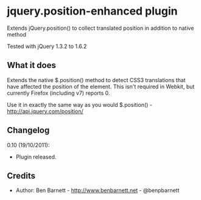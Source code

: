 jquery.position-enhanced plugin
===============

Extends jQuery.position() to collect translated position in addition to native method

Tested with jQuery 1.3.2 to 1.6.2

What it does
-----------------

Extends the native $.position() method to detect CSS3 translations that have affected the position of the element. This isn't required in Webkit, but currently Firefox (including v7) reports 0.

Use it in exactly the same way as you would $.position() - http://api.jquery.com/position/

Changelog
-----------------

0.10 (19/10/2011):

* Plugin released.

Credits
-----------------

* Author: Ben Barnett - http://www.benbarnett.net - @benpbarnett
